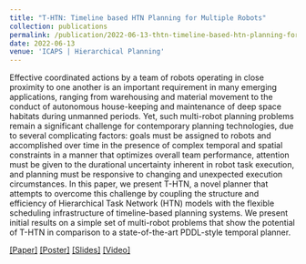 ```yaml
---
title: "T-HTN: Timeline based HTN Planning for Multiple Robots" 
collection: publications
permalink: /publication/2022-06-13-thtn-timeline-based-htn-planning-for-multiple-robots
date: 2022-06-13
venue: 'ICAPS | Hierarchical Planning'
---
```


Effective coordinated actions by a team of robots operating in close proximity to one another is an important requirement in many emerging applications, ranging from warehousing and material movement to the conduct of autonomous house-keeping and maintenance of deep space habitats during unmanned periods. Yet, such multi-robot planning problems remain a significant challenge for contemporary planning technologies, due to several complicating factors: goals must be assigned to robots and accomplished over time in the presence of complex temporal and spatial constraints in a manner that optimizes overall team performance, attention must be given to the durational uncertainty inherent in robot task execution, and planning must be responsive to changing and unexpected execution circumstances. In this paper, we present T-HTN, a novel planner that attempts to overcome this challenge by coupling the structure and efficiency of Hierarchical Task Network (HTN) models with the flexible scheduling infrastructure of timeline-based planning systems. We present initial results on a simple set of multi-robot problems that show the potential of T-HTN in comparison to a state-of-the-art PDDL-style temporal planner.

[[Paper]](https://virajparimi.github.io/files/paper5.pdf)
[[Poster]](https://virajparimi.github.io/files/poster1.pptx)
[[Slides]](https://virajparimi.github.io/files/slides1.pptx)
[[Video]](https://www.youtube.com/watch?v=eGNyj5lOrXY)
